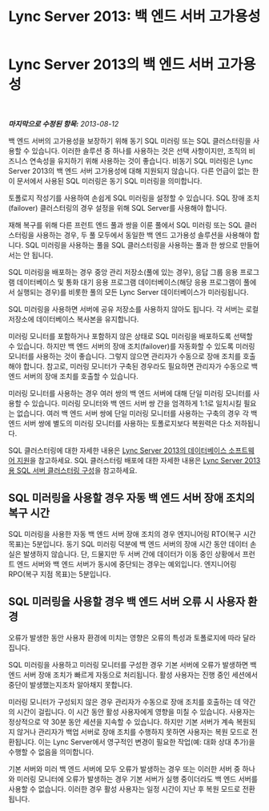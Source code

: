 ﻿---
title: 'Lync Server 2013: 백 엔드 서버 고가용성'
TOCTitle: 백 엔드 서버 고가용성
ms:assetid: c559aacb-4e1d-4e78-9582-41f966ad418d
ms:mtpsurl: https://technet.microsoft.com/ko-kr/library/JJ205248(v=OCS.15)
ms:contentKeyID: 49304964
ms.date: 08/24/2015
mtps_version: v=OCS.15
ms.translationtype: HT
---

# Lync Server 2013의 백 엔드 서버 고가용성

 

_**마지막으로 수정된 항목:** 2013-08-12_

백 엔드 서버의 고가용성을 보장하기 위해 동기 SQL 미러링 또는 SQL 클러스터링을 사용할 수 있습니다. 이러한 솔루션 중 하나를 사용하는 것은 선택 사항이지만, 조직의 비즈니스 연속성을 유지하기 위해 사용하는 것이 좋습니다. 비동기 SQL 미러링은 Lync Server 2013의 백 엔드 서버 고가용성에 대해 지원되지 않습니다. 다른 언급이 없는 한 이 문서에서 사용된 SQL 미러링은 동기 SQL 미러링을 의미합니다.

토폴로지 작성기를 사용하여 손쉽게 SQL 미러링을 설정할 수 있습니다. SQL 장애 조치(failover) 클러스터링의 경우 설정을 위해 SQL Server를 사용해야 합니다.

재해 복구를 위해 다른 프런트 엔드 풀과 쌍을 이룬 풀에서 SQL 미러링 또는 SQL 클러스터링을 사용하는 경우, 두 풀 모두에서 동일한 백 엔드 고가용성 솔루션을 사용해야 합니다. SQL 미러링을 사용하는 풀을 SQL 클러스터링을 사용하는 풀과 한 쌍으로 만들어서는 안 됩니다.

SQL 미러링을 배포하는 경우 중앙 관리 저장소(풀에 있는 경우), 응답 그룹 응용 프로그램 데이터베이스 및 통화 대기 응용 프로그램 데이터베이스(해당 응용 프로그램이 풀에서 실행되는 경우)를 비롯한 풀의 모든 Lync Server 데이터베이스가 미러링됩니다.

SQL 미러링을 사용하면 서버에 공유 저장소를 사용하지 않아도 됩니다. 각 서버는 로컬 저장소에 데이터베이스 복사본을 유지합니다.

미러링 모니터를 포함하거나 포함하지 않은 상태로 SQL 미러링을 배포하도록 선택할 수 있습니다. 하지만 백 엔드 서버의 장애 조치(failover)를 자동화할 수 있도록 미러링 모니터를 사용하는 것이 좋습니다. 그렇지 않으면 관리자가 수동으로 장애 조치를 호출해야 합니다. 참고로, 미러링 모니터가 구축된 경우라도 필요하면 관리자가 수동으로 백 엔드 서버의 장애 조치를 호출할 수 있습니다.

미러링 모니터를 사용하는 경우 여러 쌍의 백 엔드 서버에 대해 단일 미러링 모니터를 사용할 수 있습니다. 미러링 모니터와 백 엔드 서버 쌍 간을 엄격하게 1:1로 일치시킬 필요는 없습니다. 여러 백 엔드 서버 쌍에 단일 미러링 모니터를 사용하는 구축의 경우 각 백 엔드 서버 쌍에 별도의 미러링 모니터를 사용하는 토폴로지보다 복원력은 다소 저하됩니다.

SQL 클러스터링에 대한 자세한 내용은 [Lync Server 2013의 데이터베이스 소프트웨어 지원](lync-server-2013-database-software-support.md)을 참고하세요. SQL 클러스터링 배포에 대한 자세한 내용은 [Lync Server 2013용 SQL 서버 클러스터링 구성](lync-server-2013-configure-sql-server-clustering.md)을 참고하세요.

## SQL 미러링을 사용할 경우 자동 백 엔드 서버 장애 조치의 복구 시간

SQL 미러링을 사용한 자동 백 엔드 서버 장애 조치의 경우 엔지니어링 RTO(복구 시간 목표)는 5분입니다. 동기 SQL 미러링 덕분에 백 엔드 서버의 장애 시간 동안 데이터 손실은 발생하지 않습니다. 단, 드물지만 두 서버 간에 데이터가 이동 중인 상황에서 프런트 엔드 서버와 백 엔드 서버가 동시에 중단되는 경우는 예외입니다. 엔지니어링 RPO(복구 지점 목표)는 5분입니다.

## SQL 미러링을 사용할 경우 백 엔드 서버 오류 시 사용자 환경

오류가 발생한 동안 사용자 환경에 미치는 영향은 오류의 특성과 토폴로지에 따라 달라집니다.

SQL 미러링을 사용하고 미러링 모니터를 구성한 경우 기본 서버에 오류가 발생하면 백 엔드 서버 장애 조치가 빠르게 자동으로 처리됩니다. 활성 사용자는 진행 중인 세션에서 중단이 발생했는지조차 알아채지 못합니다.

미러링 모니터가 구성되지 않은 경우 관리자가 수동으로 장애 조치를 호출하는 데 약간의 시간이 걸립니다. 이 시간 동안 활성 사용자에게 영향을 미칠 수 있습니다. 사용자는 정상적으로 약 30분 동안 세션을 지속할 수 있습니다. 하지만 기본 서버가 계속 복원되지 않거나 관리자가 백업 서버로 장애 조치를 수행하지 못하면 사용자는 복원 모드로 전환됩니다. 이는 Lync Server에서 영구적인 변경이 필요한 작업(예: 대화 상대 추가)을 수행할 수 없음을 의미합니다.

기본 서버와 미러 백 엔드 서버에 모두 오류가 발생하는 경우 또는 이러한 서버 중 하나와 미러링 모니터에 오류가 발생하는 경우 기본 서버가 실행 중이더라도 백 엔드 서버를 사용할 수 없습니다. 이러한 경우 활성 사용자는 일정 시간이 지난 후 복원 모드로 전환됩니다.

